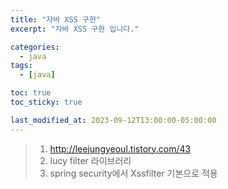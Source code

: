 ```yaml
---
title: "자바 XSS 구현"
excerpt: "자바 XSS 구현 입니다."

categories:
  - java
tags:
  - [java]

toc: true
toc_sticky: true

last_modified_at: 2023-09-12T13:00:00-05:00:00
---
```



> 1. http://leejungyeoul.tistory.com/43
> 2. lucy filter 라이브러리
> 3. spring security에서 Xssfilter 기본으로 적용